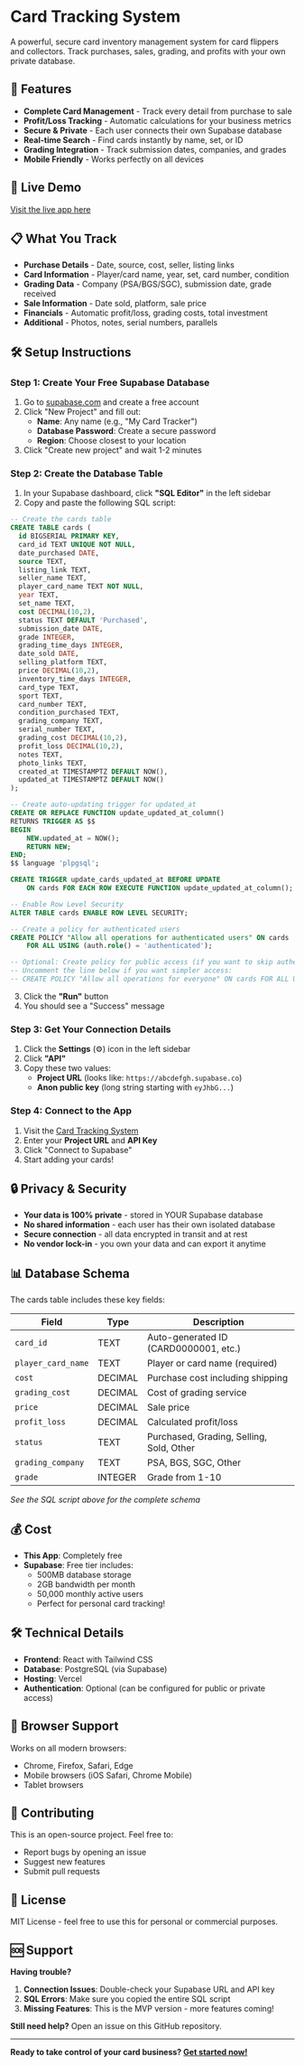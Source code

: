# Card Tracking System

A powerful, secure card inventory management system for card flippers and collectors. Track purchases, sales, grading, and profits with your own private database.

## 🎯 Features

- **Complete Card Management** - Track every detail from purchase to sale
- **Profit/Loss Tracking** - Automatic calculations for your business metrics
- **Secure & Private** - Each user connects their own Supabase database
- **Real-time Search** - Find cards instantly by name, set, or ID
- **Grading Integration** - Track submission dates, companies, and grades
- **Mobile Friendly** - Works perfectly on all devices

## 🚀 Live Demo

[Visit the live app here](https://card-tracking-system.vercel.app/) 

## 📋 What You Track

- **Purchase Details** - Date, source, cost, seller, listing links
- **Card Information** - Player/card name, year, set, card number, condition
- **Grading Data** - Company (PSA/BGS/SGC), submission date, grade received
- **Sale Information** - Date sold, platform, sale price
- **Financials** - Automatic profit/loss, grading costs, total investment
- **Additional** - Photos, notes, serial numbers, parallels

## 🛠️ Setup Instructions

### Step 1: Create Your Free Supabase Database

1. Go to [supabase.com](https://supabase.com) and create a free account
2. Click "New Project" and fill out:
   - **Name**: Any name (e.g., "My Card Tracker")
   - **Database Password**: Create a secure password
   - **Region**: Choose closest to your location
3. Click "Create new project" and wait 1-2 minutes

### Step 2: Create the Database Table

1. In your Supabase dashboard, click **"SQL Editor"** in the left sidebar
2. Copy and paste the following SQL script:

```sql
-- Create the cards table
CREATE TABLE cards (
  id BIGSERIAL PRIMARY KEY,
  card_id TEXT UNIQUE NOT NULL,
  date_purchased DATE,
  source TEXT,
  listing_link TEXT,
  seller_name TEXT,
  player_card_name TEXT NOT NULL,
  year TEXT,
  set_name TEXT,
  cost DECIMAL(10,2),
  status TEXT DEFAULT 'Purchased',
  submission_date DATE,
  grade INTEGER,
  grading_time_days INTEGER,
  date_sold DATE,
  selling_platform TEXT,
  price DECIMAL(10,2),
  inventory_time_days INTEGER,
  card_type TEXT,
  sport TEXT,
  card_number TEXT,
  condition_purchased TEXT,
  grading_company TEXT,
  serial_number TEXT,
  grading_cost DECIMAL(10,2),
  profit_loss DECIMAL(10,2),
  notes TEXT,
  photo_links TEXT,
  created_at TIMESTAMPTZ DEFAULT NOW(),
  updated_at TIMESTAMPTZ DEFAULT NOW()
);

-- Create auto-updating trigger for updated_at
CREATE OR REPLACE FUNCTION update_updated_at_column()
RETURNS TRIGGER AS $$
BEGIN
    NEW.updated_at = NOW();
    RETURN NEW;
END;
$$ language 'plpgsql';

CREATE TRIGGER update_cards_updated_at BEFORE UPDATE
    ON cards FOR EACH ROW EXECUTE FUNCTION update_updated_at_column();

-- Enable Row Level Security
ALTER TABLE cards ENABLE ROW LEVEL SECURITY;

-- Create a policy for authenticated users
CREATE POLICY "Allow all operations for authenticated users" ON cards
    FOR ALL USING (auth.role() = 'authenticated');

-- Optional: Create policy for public access (if you want to skip authentication)
-- Uncomment the line below if you want simpler access:
-- CREATE POLICY "Allow all operations for everyone" ON cards FOR ALL USING (true);
```

3. Click the **"Run"** button
4. You should see a "Success" message

### Step 3: Get Your Connection Details

1. Click the **Settings** (⚙️) icon in the left sidebar
2. Click **"API"**
3. Copy these two values:
   - **Project URL** (looks like: `https://abcdefgh.supabase.co`)
   - **Anon public key** (long string starting with `eyJhbG...`)

### Step 4: Connect to the App

1. Visit the [Card Tracking System](https://your-app-url.vercel.app)
2. Enter your **Project URL** and **API Key**
3. Click "Connect to Supabase"
4. Start adding your cards!

## 🔒 Privacy & Security

- **Your data is 100% private** - stored in YOUR Supabase database
- **No shared information** - each user has their own isolated database
- **Secure connection** - all data encrypted in transit and at rest
- **No vendor lock-in** - you own your data and can export it anytime

## 📊 Database Schema

The cards table includes these key fields:

| Field | Type | Description |
|-------|------|-------------|
| `card_id` | TEXT | Auto-generated ID (CARD0000001, etc.) |
| `player_card_name` | TEXT | Player or card name (required) |
| `cost` | DECIMAL | Purchase cost including shipping |
| `grading_cost` | DECIMAL | Cost of grading service |
| `price` | DECIMAL | Sale price |
| `profit_loss` | DECIMAL | Calculated profit/loss |
| `status` | TEXT | Purchased, Grading, Selling, Sold, Other |
| `grading_company` | TEXT | PSA, BGS, SGC, Other |
| `grade` | INTEGER | Grade from 1-10 |

*See the SQL script above for the complete schema*

## 💰 Cost

- **This App**: Completely free
- **Supabase**: Free tier includes:
  - 500MB database storage
  - 2GB bandwidth per month
  - 50,000 monthly active users
  - Perfect for personal card tracking!

## 🛠️ Technical Details

- **Frontend**: React with Tailwind CSS
- **Database**: PostgreSQL (via Supabase)
- **Hosting**: Vercel
- **Authentication**: Optional (can be configured for public or private access)

## 📱 Browser Support

Works on all modern browsers:
- Chrome, Firefox, Safari, Edge
- Mobile browsers (iOS Safari, Chrome Mobile)
- Tablet browsers

## 🤝 Contributing

This is an open-source project. Feel free to:
- Report bugs by opening an issue
- Suggest new features
- Submit pull requests

## 📄 License

MIT License - feel free to use this for personal or commercial purposes.

## 🆘 Support

**Having trouble?** 

1. **Connection Issues**: Double-check your Supabase URL and API key
2. **SQL Errors**: Make sure you copied the entire SQL script
3. **Missing Features**: This is the MVP version - more features coming!

**Still need help?** Open an issue on this GitHub repository.

---

**Ready to take control of your card business? [Get started now!](https://card-tracking-system.vercel.app/)**
